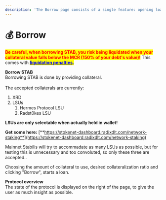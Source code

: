 ```yaml
---
description: 'The Borrow page consists of a single feature: opening loans of STAB.'
---
```


# 💰 Borrow

<mark style="color:red;">**Be careful, when borrowing STAB, you risk being liquidated when your collateral value falls below the MCR (150% of your debt's value)!**</mark> This comes with [<mark style="color:blue;">**liquidation penalties**</mark>](../technical-information/system-parameters.md)<mark style="color:blue;">**.**</mark>

**Borrow STAB**\
Borrowing STAB is done by providing collateral.\
\
The accepted collaterals are currently:

1. XRD
2. LSUs
   1. Hermes Protocol LSU
   2. Radst0kes LSU

**LSUs are only selectable when actually held in wallet!**

**Get some here:** [**https://stokenet-dashboard.radixdlt.com/network-staking**](https://stokenet-dashboard.radixdlt.com/network-staking)

Mainnet Stabilis will try to accommadate as many LSUs as possible, but for testing this is unnecessary and too convoluted, so only these three are accepted..

Choosing the amount of collateral to use, desired collateralization ratio and clicking "Borrow", starts a loan.

**Protocol overview**\
The state of the protocol is displayed on the right of the page, to give the user as much insight as possible.
